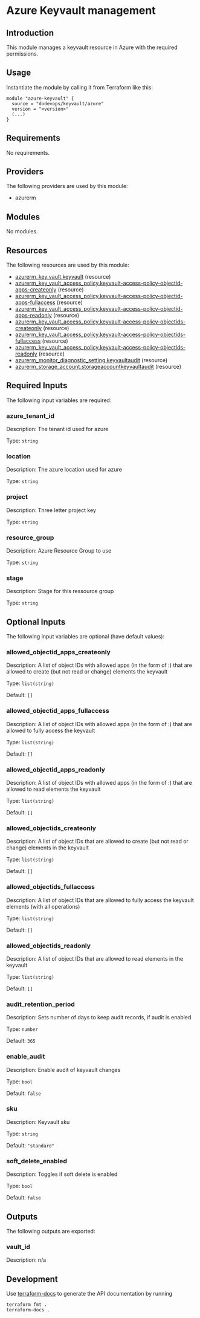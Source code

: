 # Azure Keyvault management

## Introduction

This module manages a keyvault resource in Azure with the required permissions.

## Usage

Instantiate the module by calling it from Terraform like this:

```hcl
module "azure-keyvault" {
  source = "dodevops/keyvault/azure"
  version = "<version>" 
  (...)
}
```

<!-- BEGIN_TF_DOCS -->
## Requirements

No requirements.

## Providers

The following providers are used by this module:

- azurerm

## Modules

No modules.

## Resources

The following resources are used by this module:

- [azurerm_key_vault.keyvault](https://registry.terraform.io/providers/hashicorp/azurerm/latest/docs/resources/key_vault) (resource)
- [azurerm_key_vault_access_policy.keyvault-access-policy-objectid-apps-createonly](https://registry.terraform.io/providers/hashicorp/azurerm/latest/docs/resources/key_vault_access_policy) (resource)
- [azurerm_key_vault_access_policy.keyvault-access-policy-objectid-apps-fullaccess](https://registry.terraform.io/providers/hashicorp/azurerm/latest/docs/resources/key_vault_access_policy) (resource)
- [azurerm_key_vault_access_policy.keyvault-access-policy-objectid-apps-readonly](https://registry.terraform.io/providers/hashicorp/azurerm/latest/docs/resources/key_vault_access_policy) (resource)
- [azurerm_key_vault_access_policy.keyvault-access-policy-objectids-createonly](https://registry.terraform.io/providers/hashicorp/azurerm/latest/docs/resources/key_vault_access_policy) (resource)
- [azurerm_key_vault_access_policy.keyvault-access-policy-objectids-fullaccess](https://registry.terraform.io/providers/hashicorp/azurerm/latest/docs/resources/key_vault_access_policy) (resource)
- [azurerm_key_vault_access_policy.keyvault-access-policy-objectids-readonly](https://registry.terraform.io/providers/hashicorp/azurerm/latest/docs/resources/key_vault_access_policy) (resource)
- [azurerm_monitor_diagnostic_setting.keyvaultaudit](https://registry.terraform.io/providers/hashicorp/azurerm/latest/docs/resources/monitor_diagnostic_setting) (resource)
- [azurerm_storage_account.storageaccountkeyvaultaudit](https://registry.terraform.io/providers/hashicorp/azurerm/latest/docs/resources/storage_account) (resource)

## Required Inputs

The following input variables are required:

### azure\_tenant\_id

Description: The tenant id used for azure

Type: `string`

### location

Description: The azure location used for azure

Type: `string`

### project

Description: Three letter project key

Type: `string`

### resource\_group

Description: Azure Resource Group to use

Type: `string`

### stage

Description: Stage for this ressource group

Type: `string`

## Optional Inputs

The following input variables are optional (have default values):

### allowed\_objectid\_apps\_createonly

Description: A list of object IDs with allowed apps (in the form of <objectid>:<app>) that are allowed to create (but not read or change) elements the keyvault

Type: `list(string)`

Default: `[]`

### allowed\_objectid\_apps\_fullaccess

Description: A list of object IDs with allowed apps (in the form of <objectid>:<app>) that are allowed to fully access the keyvault

Type: `list(string)`

Default: `[]`

### allowed\_objectid\_apps\_readonly

Description: A list of object IDs with allowed apps (in the form of <objectid>:<app>) that are allowed to read elements the keyvault

Type: `list(string)`

Default: `[]`

### allowed\_objectids\_createonly

Description: A list of object IDs that are allowed to create (but not read or change) elements in the keyvault

Type: `list(string)`

Default: `[]`

### allowed\_objectids\_fullaccess

Description: A list of object IDs that are allowed to fully access the keyvault elements (with all operations)

Type: `list(string)`

Default: `[]`

### allowed\_objectids\_readonly

Description: A list of object IDs that are allowed to read elements in the keyvault

Type: `list(string)`

Default: `[]`

### audit\_retention\_period

Description: Sets number of days to keep audit records, if audit is enabled

Type: `number`

Default: `365`

### enable\_audit

Description: Enable audit of keyvault changes

Type: `bool`

Default: `false`

### sku

Description: Keyvault sku

Type: `string`

Default: `"standard"`

### soft\_delete\_enabled

Description: Toggles if soft delete is enabled

Type: `bool`

Default: `false`

## Outputs

The following outputs are exported:

### vault\_id

Description: n/a
<!-- END_TF_DOCS -->

## Development

Use [terraform-docs](https://terraform-docs.io/) to generate the API documentation by running

    terraform fmt .
    terraform-docs .

